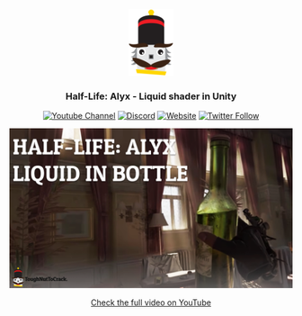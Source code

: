 <p align="center"><img width="80" alt="tntc" src=".github/logo.png"></p>

<h3 align="center">Half-Life: Alyx - Liquid shader in Unity</h3>

<p align="center">
<a href="https://www.youtube.com/c/tntcproject" target="_blank"><img alt="Youtube Channel" src="https://img.shields.io/badge/tntc-youtube-red"></a>
<a href="https://discord.gg/Z8QD8uF" target="_blank"><img alt="Discord" src="https://img.shields.io/discord/697089018831306772"></a>
<a href="https://toughnuttocrack.it/" target="_blank"><img alt="Website" src="https://img.shields.io/badge/tntc-website-informational"></a>
<a href="https://twitter.com/tntcproject" target="_blank"><img alt="Twitter Follow" src="https://img.shields.io/twitter/follow/tntcproject?label=Follow"></a>
</p>


[![Youtube Video](.github/thumbnail.png)](https://youtu.be/dFv8lM-kS4E)

<p align="center"><a href="https://youtu.be/dFv8lM-kS4E" target="_blank">Check the full video on YouTube</a></p>
